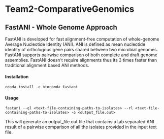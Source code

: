 # Team2-ComparativeGenomics

## FastANI - Whole Genome Approach

FastANI is developed for fast alignment-free computation of whole-genome Average Nucleotide Identity (ANI). ANI is defined as mean nucleotide identity of orthologous gene pairs shared between two microbial genomes. FastANI supports pairwise comparison of both complete and draft genome assemblies. FastANI doesn't require alignments thus its 3 times faster than traditional alignment based ANI methods.

#### Installation

```
conda install -c bioconda fastani

```

#### Usage

```
fastani --ql <text-file-containing-paths-to-isolates> --rl <text-file-containing-paths-to-isolates> -o <output_file.out>
```

This will generate an output_file.out file that contains a tab separated ANI result of a pairwise comparison of all the isolates provided in the input text file. 
